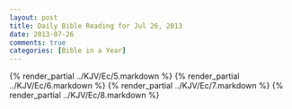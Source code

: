 ```yaml
---
layout: post
title: Daily Bible Reading for Jul 26, 2013
date: 2013-07-26
comments: true
categories: [Bible in a Year]
---
```

{% render_partial ../KJV/Ec/5.markdown %}
{% render_partial ../KJV/Ec/6.markdown %}
{% render_partial ../KJV/Ec/7.markdown %}
{% render_partial ../KJV/Ec/8.markdown %}
